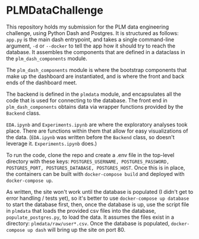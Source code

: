 # PLMDataChallenge

This repository holds my submission for the PLM data engineering challenge, using Python Dash and Postgres. It is structured as follows: ```app.py``` is the main dash entrypoint, and takes a single command-line argument, ```-d``` or ```--docker``` to tell the app how it should try to reach the database. It assembles the components that are defined in a dataclass in the ```plm_dash_components``` module.

The ```plm_dash_components``` module is where the bootstrap components that make up the dashboard are instantiated, and is where the front and back ends of the dashboard meet.

The backend is defined in the ```plmdata``` module, and encapsulates all the code that is used for connecting to the database. The front end in ```plm_dash_components``` obtains data via wrapper functions provided by the ```Backend``` class.

```EDA.ipynb``` and ```Experiments.ipynb``` are where the exploratory analyses took place. There are functions within them that allow for easy visualizations of the data. (```EDA.ipynb``` was written before the ```Backend``` class, so doesn't leverage it. ```Experiments.ipynb``` does.)

To run the code, clone the repo and create a .env file in the top-level directory with these keys: ```POSTGRES_USERNAME, POSTGRES_PASSWORD, POSTGRES_PORT, POSTGRES_DATABASE, POSTGRES_HOST```. Once this is in place, the containers can be built with ```docker-compose build``` and deployed with ```docker-compose up```. 

As written, the site won't work until the database is populated (I didn't get to error handling / tests yet), so it's better to use ```docker-compose up database``` to start the database first, then, once the database is up, use the script file in ```plmdata``` that loads the provided csv files into the database, ```populate_postgres.py```, to load the data. It assumes the files exist in a directory: ```plmdata/raw/user*.csv```. Once the database is populated, ```docker-compose up dash``` will bring up the site on port 80. 
